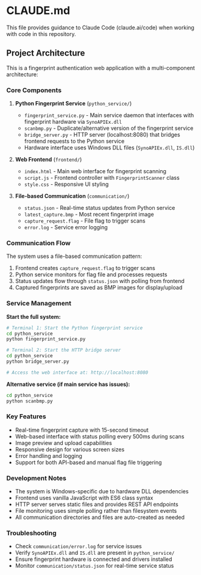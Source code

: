 # CLAUDE.md

This file provides guidance to Claude Code (claude.ai/code) when working with code in this repository.

## Project Architecture

This is a fingerprint authentication web application with a multi-component architecture:

### Core Components

1. **Python Fingerprint Service** (`python_service/`)
   - `fingerprint_service.py` - Main service daemon that interfaces with fingerprint hardware via `SynoAPIEx.dll`
   - `scanbmp.py` - Duplicate/alternative version of the fingerprint service
   - `bridge_server.py` - HTTP server (localhost:8080) that bridges frontend requests to the Python service
   - Hardware interface uses Windows DLL files (`SynoAPIEx.dll`, `IS.dll`)

2. **Web Frontend** (`frontend/`)
   - `index.html` - Main web interface for fingerprint scanning
   - `script.js` - Frontend controller with `FingerprintScanner` class
   - `style.css` - Responsive UI styling

3. **File-based Communication** (`communication/`)
   - `status.json` - Real-time status updates from Python service
   - `latest_capture.bmp` - Most recent fingerprint image
   - `capture_request.flag` - File flag to trigger scans
   - `error.log` - Service error logging

### Communication Flow

The system uses a file-based communication pattern:
1. Frontend creates `capture_request.flag` to trigger scans
2. Python service monitors for flag file and processes requests
3. Status updates flow through `status.json` with polling from frontend
4. Captured fingerprints are saved as BMP images for display/upload

### Service Management

**Start the full system:**
```bash
# Terminal 1: Start the Python fingerprint service
cd python_service
python fingerprint_service.py

# Terminal 2: Start the HTTP bridge server
cd python_service  
python bridge_server.py

# Access the web interface at: http://localhost:8080
```

**Alternative service (if main service has issues):**
```bash
cd python_service
python scanbmp.py
```

### Key Features

- Real-time fingerprint capture with 15-second timeout
- Web-based interface with status polling every 500ms during scans
- Image preview and upload capabilities
- Responsive design for various screen sizes
- Error handling and logging
- Support for both API-based and manual flag file triggering

### Development Notes

- The system is Windows-specific due to hardware DLL dependencies
- Frontend uses vanilla JavaScript with ES6 class syntax
- HTTP server serves static files and provides REST API endpoints
- File monitoring uses simple polling rather than filesystem events
- All communication directories and files are auto-created as needed

### Troubleshooting

- Check `communication/error.log` for service issues
- Verify `SynoAPIEx.dll` and `IS.dll` are present in `python_service/`
- Ensure fingerprint hardware is connected and drivers installed
- Monitor `communication/status.json` for real-time service status